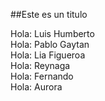 ##Este es un titulo

</p>Hola: Luis Humberto</br>
Hola: Pablo Gaytan</br>
Hola: Lia Figueroa</br>
Hola: Reynaga</br>
Hola: Fernando</br>
Hola: Aurora </p>
